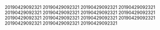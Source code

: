 20190429092321
20190429092321
20190429092321
20190429092321
20190429092321
20190429092321
20190429092321
20190429092321
20190429092321
20190429092321
20190429092321
20190429092321
20190429092321
20190429092321
20190429092321
